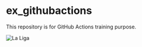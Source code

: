 # ex_githubactions
This repository is for GitHub Actions training purpose.

![La Liga](https://github.com/funcarryon19/ex_githubactions/assets/84036920/23f32bc3-26fc-4741-9452-03825ecfa6c3)
